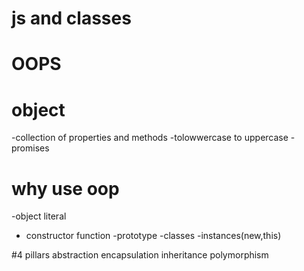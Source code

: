 # js and classes
# OOPS


# object
-collection of properties and methods
-tolowwercase to uppercase
-promises

# why use oop
-object literal
- constructor function
-prototype
-classes
-instances(new,this)

#4 pillars
abstraction
encapsulation
inheritance
polymorphism
    